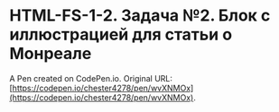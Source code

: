 # HTML-FS-1-2. Задача №2. Блок с иллюстрацией для статьи о Монреале

A Pen created on CodePen.io. Original URL: [https://codepen.io/chester4278/pen/wvXNMOx](https://codepen.io/chester4278/pen/wvXNMOx).

